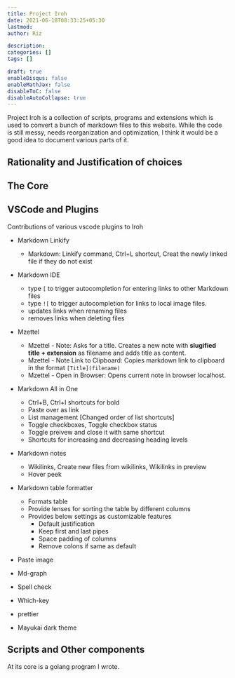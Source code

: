 ```yaml
---
title: Project Iroh
date: 2021-06-18T08:33:25+05:30
lastmod:
author: Riz

description:
categories: []
tags: []

draft: true
enableDisqus: false
enableMathJax: false
disableToC: false
disableAutoCollapse: true
---
```


Project Iroh is a collection of scripts, programs and extensions which is used to convert a bunch of markdown files to this website. While the code is still messy, needs reorganization and optimization, I think it would be a good idea to document various parts of it.

## Rationality and Justification of choices

## The Core

## VSCode and Plugins

Contributions of various vscode plugins to Iroh

- Markdown Linkify

  - Markdown: Linkify command, Ctrl+L shortcut, Creat the newly linked file if they do not exist

- Markdown IDE

  - type `[` to trigger autocompletion for entering links to other Markdown files
  - type `![` to trigger autocompletion for links to local image files.
  - updates links when renaming files
  - removes links when deleting files

- Mzettel

  - Mzettel - Note: Asks for a title. Creates a new note with **slugified title + extension** as filename and adds title as content.
  - Mzettel - Note Link to Clipboard: Copies markdown link to clipboard in the format `[Title](filename)`
  - Mzettel - Open in Browser: Opens current note in browser localhost.

- Markdown All in One

  - Ctrl+B, Ctrl+I shortcuts for bold
  - Paste over as link
  - List management [Changed order of list shortcuts]
  - Toggle checkboxes, Toggle checkbox status
  - Toggle preivew and close it with same shortcut
  - Shortcuts for increasing and decreasing heading levels

- Markdown notes

  - Wikilinks, Create new files from wikilinks, Wikilinks in preview
  - Hover peek

- Markdown table formatter

  - Formats table
  - Provide lenses for sorting the table by different columns
  - Provides below settings as customizable features
    - Default justification
    - Keep first and last pipes
    - Space padding of columns
    - Remove colons if same as default

- Paste image
- Md-graph
- Spell check
- Which-key
- prettier
- Mayukai dark theme

## Scripts and Other components

At its core is a golang program I wrote.
